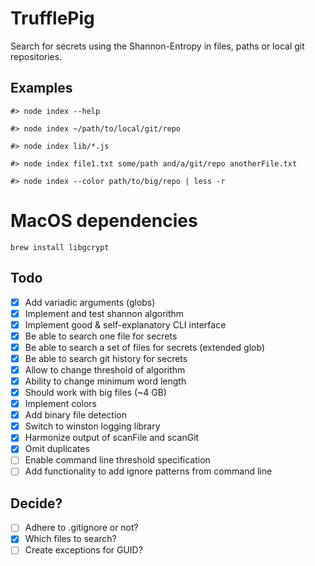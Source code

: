 # TrufflePig

Search for secrets using the Shannon-Entropy in files, paths or local git repositories.

## Examples

```
#> node index --help

#> node index ~/path/to/local/git/repo

#> node index lib/*.js

#> node index file1.txt some/path and/a/git/repo anotherFile.txt

#> node index --color path/to/big/repo | less -r

```



# MacOS dependencies

```
brew install libgcrypt
```

## Todo

- [x] Add variadic arguments (globs)
- [x] Implement and test shannon algorithm
- [x] Implement good & self-explanatory CLI interface
- [x] Be able to search one file for secrets
- [x] Be able to search a set of files for secrets (extended glob)
- [x] Be able to search git history for secrets
- [x] Allow to change threshold of algorithm
- [x] Ability to change minimum word length
- [x] Should work with big files (~4 GB)
- [x] Implement colors
- [x] Add binary file detection
- [x] Switch to winston logging library
- [x] Harmonize output of scanFile and scanGit
- [x] Omit duplicates
- [ ] Enable command line threshold specification
- [ ] Add functionality to add ignore patterns from command line

## Decide?

- [ ] Adhere to .gitignore or not?
- [x] Which files to search?
- [ ] Create exceptions for GUID?
